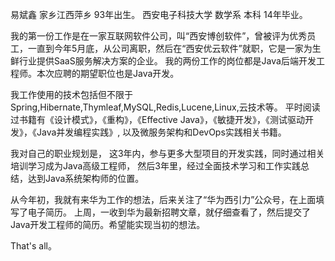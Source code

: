 易斌鑫 家乡江西萍乡 93年出生。
西安电子科技大学 数学系 本科 14年毕业。

我的第一份工作是在一家互联网软件公司，叫“西安博创软件”，曾被评为优秀员工，一直到今年5月底，从公司离职，然后在“西安优云软件”就职，它是一家为生鲜行业提供SaaS服务解决方案的企业。
我的两份工作的岗位都是Java后端开发工程师。本次应聘的期望职位也是Java开发。

我工作使用的技术包括但不限于Spring,Hibernate,Thymleaf,MySQL,Redis,Lucene,Linux,云技术等。
平时阅读过书籍有《设计模式》，《重构》，《Effective Java》，《敏捷开发》，《测试驱动开发》，《Java并发编程实践》, 以及微服务架构和DevOps实践相关书籍。

我对自己的职业规划是，
这3年内，参与更多大型项目的开发实践，同时通过相关培训学习成为Java高级工程师，
然后3年里，经过全面技术学习和工作实践总结，达到Java系统架构师的位置。

从今年初，我就有来华为工作的想法，后来关注了“华为西引力”公众号，在上面填写了电子简历。
上周，一收到华为最新招聘文章，就仔细查看了，然后提交了Java开发工程师的简历。希望能实现当初的想法。

That's all。